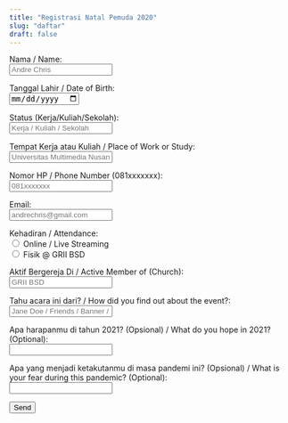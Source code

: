```yaml
---
title: "Registrasi Natal Pemuda 2020"
slug: "daftar"
draft: false
---
```


<form action="https://getform.io/f/585e104a-cd2d-41c3-947d-ad041c9919c9" method="POST">

<label for="name">Nama / Name:</label><br>
<input type="text" name="name" placeholder="Andre Chris" required>

<label for="birthdate">Tanggal Lahir / Date of Birth:</label><br>
<input type="date" name="birthdate" required>

<label for="status">Status (Kerja/Kuliah/Sekolah):</label><br>
<input type="text" name="status" placeholder="Kerja / Kuliah / Sekolah" required>

<label for="place-of-work">Tempat Kerja atau Kuliah / Place of Work or Study:</label><br>
<input type="text" name="place-of-work" placeholder="Universitas Multimedia Nusantara">

<label for="phonenumber">Nomor HP / Phone Number (081xxxxxxx):</label></br>
<input type="number" name="phonenumber" placeholder="081xxxxxxx" required>

<label for="email">Email:</label><br>
<input type="email" name="email" placeholder="andrechris@gmail.com" required>

<label for="attendance">Kehadiran / Attendance:</label><br>
<input type="radio" id="online" name="attendance" value="online" required>
<label for="online">Online / Live Streaming</label><br>
<input type="radio" id="fisik" name="attendance" value="fisik">
<label for="fisik">Fisik @ GRII BSD</label><br>

<label for="church">Aktif Bergereja Di / Active Member of (Church):</label><br>
<input type="text" name="church" placeholder="GRII BSD">

<label for="referral">Tahu acara ini dari? / How did you find out about the event?:</label><br>
<input type="text" name="referral" placeholder="Jane Doe / Friends / Banner / Instagram">

<label for="first-qn">Apa harapanmu di tahun 2021? (Opsional) / What do you hope in 2021? (Optional):</label></br>
<input type="text" name="first-qn">

<label for="second-qn">Apa yang menjadi ketakutanmu di masa pandemi ini? (Opsional) / What is your fear during this pandemic? (Optional):</label></br>
<input type="text" name="second-qn">

<button type="submit">Send</button>

</form>
